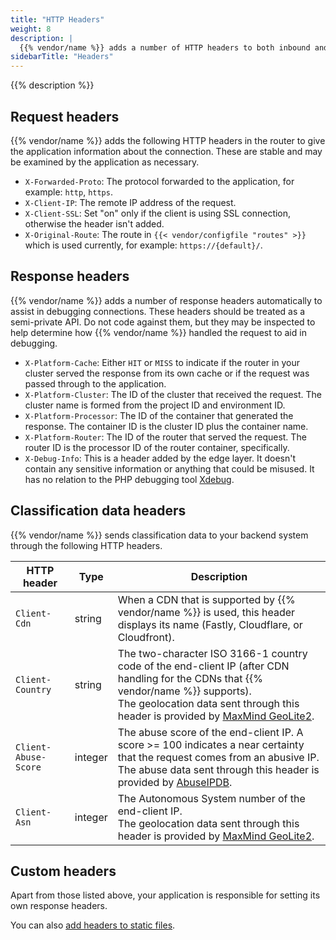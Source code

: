 ```yaml
---
title: "HTTP Headers"
weight: 8
description: |
  {{% vendor/name %}} adds a number of HTTP headers to both inbound and outbound messages. We don't modify or block existing headers on either request or response.
sidebarTitle: "Headers"
---
```


{{% description %}}

## Request headers

{{% vendor/name %}} adds the following HTTP headers in the router to give the application information about the connection. These are stable and may be examined by the application as necessary.

* `X-Forwarded-Proto`: The protocol forwarded to the application, for example: `http`, `https`.
* `X-Client-IP`: The remote IP address of the request.
* `X-Client-SSL`: Set "on" only if the client is using SSL connection, otherwise the header isn't added.
* `X-Original-Route`: The route in `{{< vendor/configfile "routes" >}}` which is used currently, for example: `https://{default}/`.

## Response headers

{{% vendor/name %}} adds a number of response headers automatically to assist in debugging connections. These headers should be treated as a semi-private API. Do not code against them, but they may be inspected to help determine how {{% vendor/name %}} handled the request to aid in debugging.

- `X-Platform-Cache`: Either `HIT` or `MISS` to indicate if the router in your cluster served the response from its own cache or if the request was passed through to the application.
- `X-Platform-Cluster`: The ID of the cluster that received the request. The cluster name is formed from the project ID and environment ID.
- `X-Platform-Processor`: The ID of the container that generated the response. The container ID is the cluster ID plus the container name.
- `X-Platform-Router`: The ID of the router that served the request. The router ID is the processor ID of the router container, specifically.
- `X-Debug-Info`: This is a header added by the edge layer. It doesn't contain any sensitive information or anything that could be misused. It has no relation to the PHP debugging tool [Xdebug](https://xdebug.org).

## Classification data headers

{{% vendor/name %}} sends classification data to your backend system through the following HTTP headers.

| HTTP header          | Type    | Description                                                                                               |
| -------------------- | ------- | --------------------------------------------------------------------------------------------------------- |
| `Client-Cdn`         | string  | When a CDN that is supported by {{% vendor/name %}} is used, this header displays its name (Fastly, Cloudflare, or Cloudfront). |     
| `Client-Country`     | string  | The two-character ISO 3166-1 country code of the end-client IP (after CDN handling for the CDNs that {{% vendor/name %}} supports).<BR/> The geolocation data sent through this header is provided by [MaxMind GeoLite2](https://dev.maxmind.com/geoip/geolite2-free-geolocation-data).|
| `Client-Abuse-Score` | integer | The abuse score of the end-client IP. A score >= 100 indicates a near certainty that the request comes from an abusive IP. <BR/> The abuse data sent through this header is provided by [AbuseIPDB](https://www.abuseipdb.com/). |
| `Client-Asn`         | integer | The Autonomous System number of the end-client IP. <BR/> The geolocation data sent through this header is provided by [MaxMind GeoLite2](https://dev.maxmind.com/geoip/geolite2-free-geolocation-data).|

## Custom headers

Apart from those listed above, your application is responsible for setting its own response headers.

You can also [add headers to static files](../create-apps/web/custom-headers.md).
